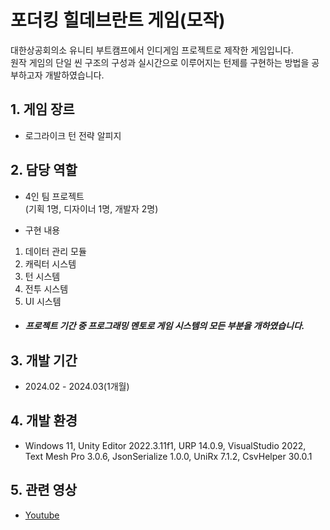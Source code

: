 # 포더킹 힐데브란트 게임(모작)
대한상공회의소 유니티 부트캠프에서 인디게임 프로젝트로 제작한 게임입니다.  
원작 게임의 단일 씬 구조의 구성과 실시간으로 이루어지는 턴제를 구현하는 방법을 공부하고자 개발하였습니다.

## 1. 게임 장르
- 로그라이크 턴 전략 알피지
## 2. 담당 역할
- 4인 팀 프로젝트  
  (기획 1명, 디자이너 1명, 개발자 2명)

- 구현 내용
1) 데이터 관리 모듈
2) 캐릭터 시스템
3) 턴 시스템
4) 전투 시스템
5) UI 시스템

- ##### 프로젝트 기간 중 프로그래밍 멘토로 게임 시스템의 모든 부분을 개하였습니다.
## 3. 개발 기간
- 2024.02 - 2024.03(1개월)
## 4. 개발 환경
- Windows 11, Unity Editor 2022.3.11f1, URP 14.0.9, VisualStudio 2022, Text Mesh Pro 3.0.6, JsonSerialize 1.0.0, UniRx 7.1.2, CsvHelper 30.0.1
## 5. 관련 영상
- [Youtube](https://youtu.be/vtVbxJWuuAc?si=fsrotBrl_dKRG4Ko)
